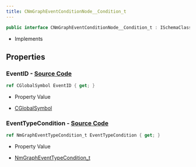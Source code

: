 ```yaml
---
title: CNmGraphEventConditionNode__Condition_t
---
```


```csharp
public interface CNmGraphEventConditionNode__Condition_t : ISchemaClass<CNmGraphEventConditionNode__Condition_t>, ISchemaField, ISchemaClass, INativeHandle
```

- Implements

## Properties

### **EventID** - [Source Code](https://github.com/swiftly-solution/swiftlys2/blob/main/managed/src/SwiftlyS2.Generated/Schemas/Interfaces/CNmGraphEventConditionNode__Condition_t.cs#L16)

```csharp
ref CGlobalSymbol EventID { get; }
```

- Property Value

- [CGlobalSymbol](/docs/api/shared/natives/cglobalsymbol)

### **EventTypeCondition** - [Source Code](https://github.com/swiftly-solution/swiftlys2/blob/main/managed/src/SwiftlyS2.Generated/Schemas/Interfaces/CNmGraphEventConditionNode__Condition_t.cs#L18)

```csharp
ref NmGraphEventTypeCondition_t EventTypeCondition { get; }
```

- Property Value

- [NmGraphEventTypeCondition_t](/docs/api/shared/schemadefinitions/nmgrapheventtypecondition_t)

